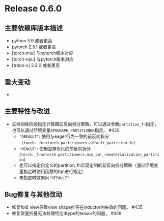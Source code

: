 # Release 0.6.0

## 主要依赖库版本描述
- python 3.9 或者更高
- pytorch 2.5.1 或者更高
- [torch-mlu] 与pytorch版本对应
- [torch-npu] 与pytorch版本对应
- [triton-x] 3.2.0 或者更高

## 重大变动
-

## 主要特性与改进
- 支持训练阶段指定计算图前反向拆分策略，可以通过参数`partition_fn`指定，也可以通过环境变量`XPUGRAPH_PARTITIONER`指定。 #430
    * `"DEFAULT"`: 使用与eager行为一致的前反向拆分（`torch._functorch.partitioners.default_partition_fn`）
    * `"MINCUT"`: 使用显存优化的前反向拆分 (`torch._functorch.partitioners.min_cut_rematerialization_partition`)
    * 也可以指定自定义的partition_fn实现定制的前反向拆分策略（通过环境变量指定时使用函数的fqn进行指定）
    * 未指定时效果同`"DEFAULT"`


## Bug修复与其他改动
- 修复fold_view导致view shape推导在inductor内失效的问题。 #435
- 修复常量折叠无法处理特定dtype的tensor的问题。 #428
